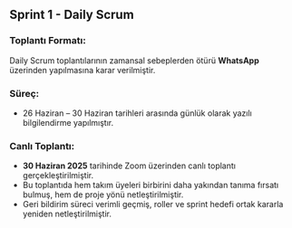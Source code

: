 ##  Sprint 1 - Daily Scrum

###  Toplantı Formatı:
Daily Scrum toplantılarının zamansal sebeplerden ötürü **WhatsApp** üzerinden yapılmasına karar verilmiştir.

###  Süreç:
- 26 Haziran – 30 Haziran tarihleri arasında günlük olarak yazılı bilgilendirme yapılmıştır.

###  Canlı Toplantı:
- **30 Haziran 2025** tarihinde Zoom üzerinden canlı toplantı gerçekleştirilmiştir.
- Bu toplantıda hem takım üyeleri birbirini daha yakından tanıma fırsatı bulmuş, hem de proje yönü netleştirilmiştir.
- Geri bildirim süreci verimli geçmiş, roller ve sprint hedefi ortak kararla yeniden netleştirilmiştir.
